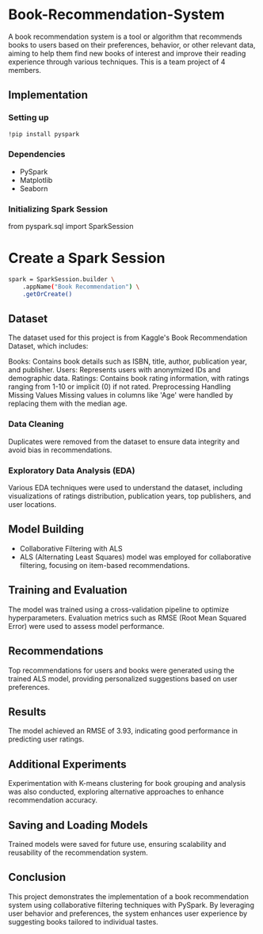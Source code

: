 # Book-Recommendation-System
A book recommendation system is a tool or algorithm that recommends books to users based on their preferences, behavior, or other relevant data, aiming to help them find new books of interest and improve their reading experience through various techniques. This is a team project of 4 members.

## Implementation

### Setting up

```bash
!pip install pyspark
```

### Dependencies
- PySpark
- Matplotlib
- Seaborn

### Initializing Spark Session
from pyspark.sql import SparkSession

# Create a Spark Session
```bash
spark = SparkSession.builder \
    .appName("Book Recommendation") \
    .getOrCreate()
```
## Dataset
The dataset used for this project is from Kaggle's Book Recommendation Dataset, which includes:

Books: Contains book details such as ISBN, title, author, publication year, and publisher.
Users: Represents users with anonymized IDs and demographic data.
Ratings: Contains book rating information, with ratings ranging from 1-10 or implicit (0) if not rated.
Preprocessing
Handling Missing Values
Missing values in columns like 'Age' were handled by replacing them with the median age.

### Data Cleaning
Duplicates were removed from the dataset to ensure data integrity and avoid bias in recommendations.

### Exploratory Data Analysis (EDA)
Various EDA techniques were used to understand the dataset, including visualizations of ratings distribution, publication years, top publishers, and user locations.

## Model Building
- Collaborative Filtering with ALS
- ALS (Alternating Least Squares) model was employed for collaborative filtering, focusing on item-based recommendations.

## Training and Evaluation
The model was trained using a cross-validation pipeline to optimize hyperparameters. Evaluation metrics such as RMSE (Root Mean Squared Error) were used to assess model performance.

## Recommendations
Top recommendations for users and books were generated using the trained ALS model, providing personalized suggestions based on user preferences.

## Results
The model achieved an RMSE of 3.93, indicating good performance in predicting user ratings.

## Additional Experiments
Experimentation with K-means clustering for book grouping and analysis was also conducted, exploring alternative approaches to enhance recommendation accuracy.

## Saving and Loading Models
Trained models were saved for future use, ensuring scalability and reusability of the recommendation system.

## Conclusion
This project demonstrates the implementation of a book recommendation system using collaborative filtering techniques with PySpark. By leveraging user behavior and preferences, the system enhances user experience by suggesting books tailored to individual tastes.
